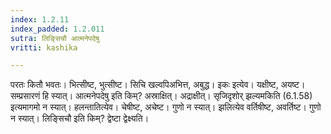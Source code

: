 ```yaml
---
index: 1.2.11
index_padded: 1.2.011
sutra: लिङ्सिचौ आत्मनेपदेषु
vritti: kashika

---
```

परतः कितौ भवतः। भित्सीष्ट, भुत्सीष्ट। सिचि खल्वपिअभित्त, अबुद्ध। इकः इत्येव। यक्षीष्ट, अयष्ट। सम्प्रसारणं हि स्यात्। आत्मनेपदेषु इति किम्? अस्राक्षित्। अद्राक्षीत्। सृजिदृशोर् झल्यमकिति (6.1.58) इत्यमागमो न स्यात्। हलन्तातित्येव। चेषीष्ट, अचेष्ट। गुणो न स्यात्। झलित्येव वर्तिषीष्ट, अवर्तिष्ट। गुणो न स्यात्। लिङ्सिचौ इति किम्? द्वेष्टा द्वेक्ष्यति।